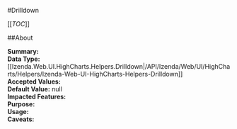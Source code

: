 #Drilldown

[[_TOC_]]

##About

**Summary:**   
**Data Type:** [[Izenda.Web.UI.HighCharts.Helpers.Drilldown|/API/Izenda/Web/UI/HighCharts/Helpers/Izenda-Web-UI-HighCharts-Helpers-Drilldown]]  
**Accepted Values:**   
**Default Value:** null  
**Impacted Features:**   
**Purpose:**   
**Usage:**   
**Caveats:**   

